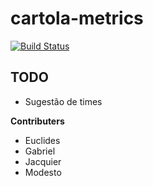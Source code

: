 # cartola-metrics

[![Build Status](https://travis-ci.com/samfrezza/cartola-metrics.svg?token=rQQA2pTSzvYiH8bWopbp&branch=master)](https://travis-ci.com/samfrezza/cartola-metrics)



**TODO**
-
- Sugestão de times

**Contributers**

- Euclides
- Gabriel 
- Jacquier
- Modesto
